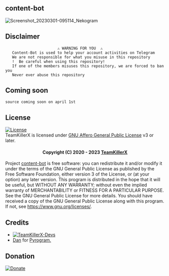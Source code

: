## content-bot

![Screenshot_20230301-095114_Nekogram](https://user-images.githubusercontent.com/90479255/222033406-a11b1692-4351-44eb-851f-7ee088220d57.jpg)

## Disclaimer
```
️                       ⚠️ WARNING FOR YOU ️ ️⚠️
   Content-Bot is used to help your account activities on Telegram
   We are not responsible for what you misuse in this repository
   !  Be careful when using this repository!
   If one of the members misuses this repository, we are forced to ban you
   Never ever abuse this repository
``` 

## Coming soon 

`source coming soon on april 1st`

## License

[![License](https://www.gnu.org/graphics/agplv3-155x51.png)](LICENSE)   
TeamKillerX is licensed under [GNU Affero General Public License](https://www.gnu.org/licenses/agpl-3.0.en.html) v3 or later.

<h4 align="center">Copyright (C) 2020 - 2023 <a href="https://github.com/TeamKillerX">TeamKillerX</a></h4>

Project [content-bot](https://github.com/TeamKillerX/content-bot) is free software: you can redistribute it and/or modify
it under the terms of the GNU General Public License as published by
the Free Software Foundation, either version 3 of the License, or
(at your option) any later version.
This program is distributed in the hope that it will be useful,
but WITHOUT ANY WARRANTY; without even the implied warranty of
MERCHANTABILITY or FITNESS FOR A PARTICULAR PURPOSE.  See the
GNU General Public License for more details.
You should have received a copy of the GNU General Public License
along with this program. If not, see <https://www.gnu.org/licenses/>.

## Credits
* [![TeamKillerX-Devs](https://img.shields.io/static/v1?label=TeamkillerX&message=devs&color=critical)](https://t.me/xtsea)
* [Dan](https://github.com/pyrogram/) for [Pyrogram.](https://github.com/pyrogram/pyrogram)


## Donation
[![Donate](https://img.shields.io/badge/Donate-PayPal-green.svg)](https://www.buymeacoffee.com/randydev)
